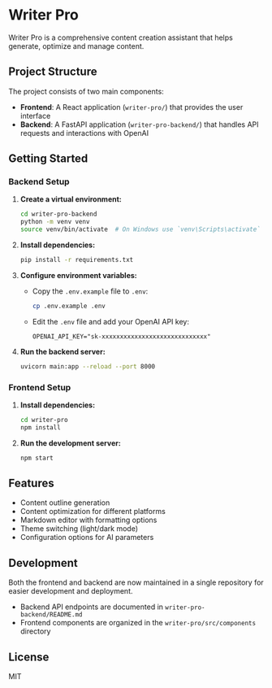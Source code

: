 # Writer Pro

Writer Pro is a comprehensive content creation assistant that helps generate, optimize and manage content.

## Project Structure

The project consists of two main components:

- **Frontend**: A React application (`writer-pro/`) that provides the user interface
- **Backend**: A FastAPI application (`writer-pro-backend/`) that handles API requests and interactions with OpenAI

## Getting Started

### Backend Setup

1. **Create a virtual environment:**
   ```bash
   cd writer-pro-backend
   python -m venv venv
   source venv/bin/activate  # On Windows use `venv\Scripts\activate`
   ```

2. **Install dependencies:**
   ```bash
   pip install -r requirements.txt
   ```

3. **Configure environment variables:**
   - Copy the `.env.example` file to `.env`:
     ```bash
     cp .env.example .env
     ```
   - Edit the `.env` file and add your OpenAI API key:
     ```
     OPENAI_API_KEY="sk-xxxxxxxxxxxxxxxxxxxxxxxxxxxxx"
     ```

4. **Run the backend server:**
   ```bash
   uvicorn main:app --reload --port 8000
   ```

### Frontend Setup

1. **Install dependencies:**
   ```bash
   cd writer-pro
   npm install
   ```

2. **Run the development server:**
   ```bash
   npm start
   ```

## Features

- Content outline generation
- Content optimization for different platforms
- Markdown editor with formatting options
- Theme switching (light/dark mode)
- Configuration options for AI parameters

## Development

Both the frontend and backend are now maintained in a single repository for easier development and deployment.

- Backend API endpoints are documented in `writer-pro-backend/README.md`
- Frontend components are organized in the `writer-pro/src/components` directory

## License

MIT 